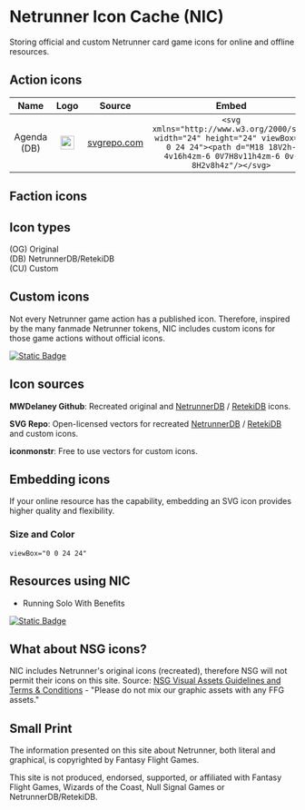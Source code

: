 # Netrunner Icon Cache (NIC)

Storing official and custom Netrunner card game icons for online and offline resources.

## Action icons

**Name**|**Logo**|**Source**|**Embed**
:-----:|:-----:|:-----:|:-----:
Agenda (DB)|<img src="https://www.svgrepo.com/show/447285/chart-bar.svg" width="24">     |[svgrepo.com](https://www.svgrepo.com/svg/447285/chart-bar) |```<svg xmlns="http://www.w3.org/2000/svg" width="24" height="24" viewBox="0 0 24 24"><path d="M18 18V2h-4v16h4zm-6 0V7H8v11h4zm-6 0v-8H2v8h4z"/></svg>``` 

## Faction icons

## Icon types

(OG) Original  
(DB) NetrunnerDB/RetekiDB  
(CU) Custom

## Custom icons

Not every Netrunner game action has a published icon. Therefore, inspired by the many fanmade Netrunner tokens, NIC includes custom icons for those game actions without official icons.

[![Static Badge](https://img.shields.io/badge/Suggest-Icon-forestgreen?style=flat)](https://github.com/BrainDeadAnarch/NetrunnerIconCache/discussions)

## Icon sources

**MWDelaney Github**: Recreated original and [NetrunnerDB](https://netrunnerdb.com) / [RetekiDB](https://nrdb.reteki.fun) icons.

**SVG Repo**: Open-licensed vectors for recreated [NetrunnerDB](https://netrunnerdb.com) / [RetekiDB](https://nrdb.reteki.fun) and custom icons.

**iconmonstr**: Free to use vectors for custom icons.

## Embedding icons

If your online resource has the capability, embedding an SVG icon provides higher quality and flexibility.

### Size and Color

```viewBox="0 0 24 24"```

## Resources using NIC

- Running Solo With Benefits

[![Static Badge](https://img.shields.io/badge/Add-Resource-lightskyblue?style=flat)](https://github.com/BrainDeadAnarch/NetrunnerIconCache/discussions)

## What about NSG icons?

NIC includes Netrunner's original icons (recreated), therefore NSG will not permit their icons on this site. Source: [NSG Visual Assets Guidelines and Terms & Conditions](https://nullsignal.games/about/nsg-visual-assets) - "Please do not mix our graphic assets with any FFG assets."

## Small Print

The information presented on this site about Netrunner, both literal and graphical, is copyrighted by Fantasy Flight Games.

This site is not produced, endorsed, supported, or affiliated with Fantasy Flight Games, Wizards of the Coast, Null Signal Games or NetrunnerDB/RetekiDB.
